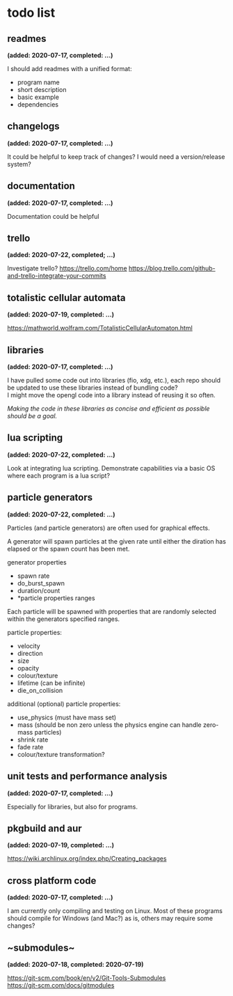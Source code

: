 # todo list
## readmes
__(added: 2020-07-17, completed: ...)__

I should add readmes with a unified format:
- program name
- short description
- basic example
- dependencies

## changelogs
__(added: 2020-07-17, completed: ...)__

It could be helpful to keep track of changes?
I would need a version/release system?

## documentation
__(added: 2020-07-17, completed: ...)__

Documentation could be helpful

## trello
__(added: 2020-07-22, completed; ...)__

Investigate trello?
https://trello.com/home
https://blog.trello.com/github-and-trello-integrate-your-commits

## totalistic cellular automata
__(added: 2020-07-19, completed: ...)__

https://mathworld.wolfram.com/TotalisticCellularAutomaton.html

## libraries
__(added: 2020-07-17, completed: ...)__  

I have pulled some code out into libraries (fio, xdg, etc.), each repo should
be updated to use these libraries instead of bundling code?  
I might move the opengl code into a library instead of reusing it so often.  

*Making the code in these libraries as concise and efficient as possible should
be a goal.*

## lua scripting
__(added: 2020-07-22, completed: ...)__

Look at integrating lua scripting.
Demonstrate capabilities via a basic OS where each program is a lua script?

## particle generators
__(added: 2020-07-22, completed: ...)__

Particles (and particle generators) are often used for graphical effects.

A generator will spawn particles at the given rate until either the diration
has elapsed or the spawn count has been met.

generator properties
- spawn rate
- do_burst_spawn
- duration/count
- \*particle properties ranges

Each particle will be spawned with properties that are randomly selected within
the generators specified ranges.

particle properties:
- velocity
- direction
- size
- opacity
- colour/texture
- lifetime (can be infinite)
- die_on_collision

additional (optional) particle properties:
- use_physics (must have mass set)
- mass (should be non zero unless the physics engine can handle zero-mass particles)
- shrink rate
- fade rate
- colour/texture transformation?

## unit tests and performance analysis
__(added: 2020-07-17, completed: ...)__

Especially for libraries, but also for programs.

## pkgbuild and aur
__(added: 2020-07-19, completed: ...)__

https://wiki.archlinux.org/index.php/Creating_packages

## cross platform code
__(added: 2020-07-17, completed: ...)__

I am currently only compiling and testing on Linux. Most of these programs
should compile for Windows (and Mac?) as is, others may require some changes?

## ~submodules~
__(added: 2020-07-18, completed: 2020-07-19)__

https://git-scm.com/book/en/v2/Git-Tools-Submodules  
https://git-scm.com/docs/gitmodules  
